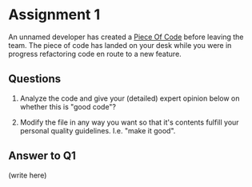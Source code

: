# Assignment 1

An unnamed developer has created a [Piece Of Code](assignment-1/code.js) before leaving the team. The piece of code has landed on your desk while you were in progress refactoring code en route to a new feature.

## Questions

1. Analyze the code and give your (detailed) expert opinion below on whether this is "good code"?

2. Modify the file in any way you want so that it's contents fulfill your personal quality guidelines. I.e. "make it good".

## Answer to Q1

(write here)